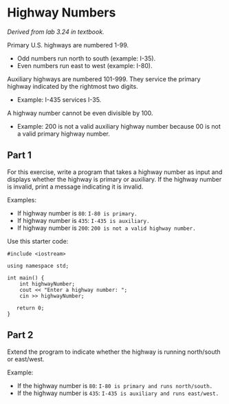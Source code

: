 # Highway Numbers

_Derived from lab 3.24 in textbook._

Primary U.S. highways are numbered 1-99.

- Odd numbers run north to south (example: I-35).
- Even numbers run east to west (example: I-80).

Auxiliary highways are numbered 101-999. They service the primary highway indicated by the rightmost two digits.

- Example: I-435 services I-35.

A highway number cannot be even divisible by 100.

- Example: 200 is not a valid auxiliary highway number because 00 is not a valid primary highway number.

## Part 1

For this exercise, write a program that takes a highway number as input and displays whether the highway is primary or auxiliary. If the highway number is invalid, print a message indicating it is invalid.

Examples:

- If highway number is `80`: `I-80 is primary.`
- If highway number is `435`: `I-435 is auxiliary.`
- If highway number is `200`: `200 is not a valid highway number.`

Use this starter code:

```
#include <iostream>

using namespace std;

int main() {
    int highwayNumber;
    cout << "Enter a highway number: ";
    cin >> highwayNumber;

   return 0;
}

```

## Part 2

Extend the program to indicate whether the highway is running north/south or east/west.

Example:

- If the highway number is `80`: `I-80 is primary and runs north/south.`
- If the highway number is `435`: `I-435 is auxiliary and runs east/west.`

